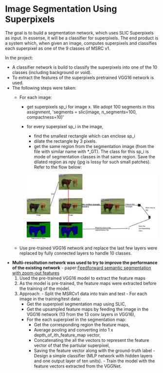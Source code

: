 # Image Segmentation Using Superpixels

The goal is to build a segmentation network, which uses SLIC Superpixels as input. In essense, it will be a classifier for superpixels. 
The end product is a system which, when given an image, computes superpixels and classifies each superpixel as one of the 9 classes of MSRC v1.

In the project:
- A classifier network is build to classify the superpixels into one of the 10 classes (including background or void).
- To extract the features of the superpixels pretrained VGG16 network is used.
- The following steps were taken:
  - For each image:
    - get superpixels sp_i for image x. We adopt 100 segments in this assignment, 'segments = slic(image, n_segments=100, compactness=10)'
    - for every superpixel sp_i in the image,
      - find the smallest rectangle which can enclose sp_i
      - dilate the rectangle by 3 pixels.
      - get the same region from the segmentation image (from the file with similar name with *_GT). The class for this sp_i is mode of segmentation classes in that same region. Save the dilated region as npy (jpg is lossy for such small patches). Refer to the flow below:
      
      ![alt text](./images/steps.png?raw=true "Steps to follow")
      
  - Use pre-trained VGG16 network and replace the last few layers were replaced by fully connected layers to handle 10 classes.
- **Multi-resoltution network was used to try to improve the performance of the existing network** - paper:[Feedforward semantic segmentation with zoom-out features](https://www.cv-foundation.org/openaccess/content_cvpr_2015/papers/Mostajabi_Feedforward_Semantic_Segmentation_2015_CVPR_paper.pdf)
    1. Used the pre-trained VGG16 model to extract the feature maps
    2. As the model is pre-trained, the feature maps were extracted before the training of the model.
    3. Approach:
      - Split the MSRCv1 data into train and test
      - For each image in the training/test data:
        - Get the superpixel segmentation map using SLIC,
        - Get the upsampled feature maps by feeding the image in the VGG16 network (13 from the 13 conv layers in VGG16),
        - For the each superpixel in the segmentation map:
          - Get the corresponding region the feature maps,
          - Average pooling and converting into 1 x depth_of_ith_feature_map vector,
          - Concatenating the all the vectors to represent the feature vector of that the partiular superpixel,
          - Saving the feature vector along with the ground-truth label
      - Design a simple classifier (MLP network with hidden layers and one output layer of ten units).
      - Train the model with the feature vectors extracted from the VGGNet.
 
